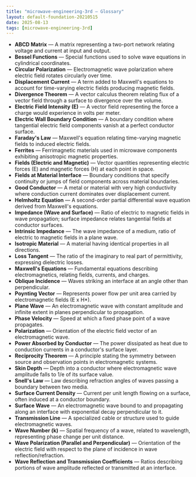 ```yaml
---
title: "microwave-engineering-3rd — Glossary"
layout: default-foundation-20210515
date: 2025-08-13
tags: [microwave-engineering-3rd]
---
```


- **ABCD Matrix** — A matrix representing a two-port network relating voltage and current at input and output.
- **Bessel Functions** — Special functions used to solve wave equations in cylindrical coordinates.
- **Circular Polarization** — Electromagnetic wave polarization where electric field rotates circularly over time.
- **Displacement Current** — A term added to Maxwell's equations to account for time-varying electric fields producing magnetic fields.
- **Divergence Theorem** — A vector calculus theorem relating flux of a vector field through a surface to divergence over the volume.
- **Electric Field Intensity (E)** — A vector field representing the force a charge would experience in volts per meter.
- **Electric Wall Boundary Condition** — A boundary condition where tangential electric field components vanish at a perfect conductor surface.
- **Faraday's Law** — Maxwell's equation relating time-varying magnetic fields to induced electric fields.
- **Ferrites** — Ferrimagnetic materials used in microwave components exhibiting anisotropic magnetic properties.
- **Fields (Electric and Magnetic)** — Vector quantities representing electric forces (E) and magnetic forces (H) at each point in space.
- **Fields at Material Interface** — Boundary conditions that specify continuity or jumps of field components across material boundaries.
- **Good Conductor** — A metal or material with very high conductivity where conduction current dominates over displacement current.
- **Helmholtz Equation** — A second-order partial differential wave equation derived from Maxwell's equations.
- **Impedance (Wave and Surface)** — Ratio of electric to magnetic fields in wave propagation; surface impedance relates tangential fields at conductor surfaces.
- **Intrinsic Impedance** — The wave impedance of a medium, ratio of electric to magnetic fields in a plane wave.
- **Isotropic Material** — A material having identical properties in all directions.
- **Loss Tangent** — The ratio of the imaginary to real part of permittivity, expressing dielectric losses.
- **Maxwell's Equations** — Fundamental equations describing electromagnetics, relating fields, currents, and charges.
- **Oblique Incidence** — Waves striking an interface at an angle other than perpendicular.
- **Poynting Vector** — Represents power flow per unit area carried by electromagnetic fields (E x H*).
- **Plane Wave** — An electromagnetic wave with constant amplitude and infinite extent in planes perpendicular to propagation.
- **Phase Velocity** — Speed at which a fixed phase point of a wave propagates.
- **Polarization** — Orientation of the electric field vector of an electromagnetic wave.
- **Power Absorbed by Conductor** — The power dissipated as heat due to conduction currents in a conductor's surface layer.
- **Reciprocity Theorem** — A principle stating the symmetry between source and observation points in electromagnetic systems.
- **Skin Depth** — Depth into a conductor where electromagnetic wave amplitude falls to 1/e of its surface value.
- **Snell's Law** — Law describing refraction angles of waves passing a boundary between two media.
- **Surface Current Density** — Current per unit length flowing on a surface, often induced at a conductor boundary.
- **Surface Wave** — An electromagnetic wave bound to and propagating along an interface with exponential decay perpendicular to it.
- **Transmission Line** — A specialized cable or structure used to guide electromagnetic waves.
- **Wave Number (k)** — Spatial frequency of a wave, related to wavelength, representing phase change per unit distance.
- **Wave Polarization (Parallel and Perpendicular)** — Orientation of the electric field with respect to the plane of incidence in wave reflection/refraction.
- **Wave Reflection and Transmission Coefficients** — Ratios describing portions of wave amplitude reflected or transmitted at an interface.
